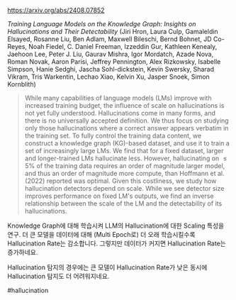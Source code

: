 https://arxiv.org/abs/2408.07852

*Training Language Models on the Knowledge Graph: Insights on Hallucinations and Their Detectability* (Jiri Hron, Laura Culp, Gamaleldin Elsayed, Rosanne Liu, Ben Adlam, Maxwell Bileschi, Bernd Bohnet, JD Co-Reyes, Noah Fiedel, C. Daniel Freeman, Izzeddin Gur, Kathleen Kenealy, Jaehoon Lee, Peter J. Liu, Gaurav Mishra, Igor Mordatch, Azade Nova, Roman Novak, Aaron Parisi, Jeffrey Pennington, Alex Rizkowsky, Isabelle Simpson, Hanie Sedghi, Jascha Sohl-dickstein, Kevin Swersky, Sharad Vikram, Tris Warkentin, Lechao Xiao, Kelvin Xu, Jasper Snoek, Simon Kornblith)

> While many capabilities of language models (LMs) improve with increased training budget, the influence of scale on hallucinations is not yet fully understood. Hallucinations come in many forms, and there is no universally accepted definition. We thus focus on studying only those hallucinations where a correct answer appears verbatim in the training set. To fully control the training data content, we construct a knowledge graph (KG)-based dataset, and use it to train a set of increasingly large LMs. We find that for a fixed dataset, larger and longer-trained LMs hallucinate less. However, hallucinating on $\leq5$% of the training data requires an order of magnitude larger model, and thus an order of magnitude more compute, than Hoffmann et al. (2022) reported was optimal. Given this costliness, we study how hallucination detectors depend on scale. While we see detector size improves performance on fixed LM's outputs, we find an inverse relationship between the scale of the LM and the detectability of its hallucinations.

Knowledge Graph에 대해 학습시켜 LLM의 Hallucination에 대한 Scaling 특성을 연구. 더 큰 모델을 데이터에 대해 (Multi Epoch로) 더 오래 학습시킬수록 Hallucination Rate는 감소합니다. 그렇지만 데이터가 커지면 Hallucination Rate는 증가하네요.

Hallucination 탐지의 경우에는 큰 모델이 Hallucination Rate가 낮은 동시에 Hallucination 탐지도 더 어려워지네요.

#hallucination 